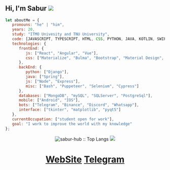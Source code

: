 # <h2>Hi, I'm Sabur <img src="https://camo.githubusercontent.com/ab4402eee6d9652f0cf14a14bec3b91e84923dc3aa1ab293cf039efc18a27c4a/68747470733a2f2f696d672e69636f6e73382e636f6d2f636f6c6f722f32302f3030303030302f696e7374616772616d2d766572696669636174696f6e2d62616467652e706e67" />

</h2> 


```javascript
let aboutMe = {
   pronouns: "he" | "him",
   years: 20,
   study: "ITMO Univesity and TNU University",
   code: [JAVASCRIPT, TYPESCRIPT, HTML, CSS, PYTHON, JAVA, KOTLIN, SWIFT, SHELL, ASSEMBLY, C, C++],
   technologies: {
      frontEnd: {
         js: ["React", "Angular", "Vue"],
         css: ["Materialize", "Bulma", "Bootstrap", "Material Design", "Semantic UI"]
      },
      backEnd: {
         python: ["Django"],
         java: ["Spring"],
         js: ["Node", "Express"],
         misc: ["Bash", "Puppeteer", "Selenium", "Cypress"]
      },
      databases: ["MongoDB", "mySQL", "SQLServer", "PostgreSql"],
      mobile: ["Android", "IOS"],
      bots: ["Telegram", "Binance", "Discord", "Whatsapp"],
      interface: ["tkinter", "matplotlib", "pyqt5"]
   },
   currentOccupation: ["student open for work"],
   goal: "I work to improve the world with my knowledge"
};
```

<p align="center">
<img src="https://github-readme-stats.vercel.app/api/top-langs/?username=sabur-hub&langs_count=10&theme=tokyonight&layout=compact&title_color=fff&icon_color=79ff97&text_color=9f9f9f&bg_color=151515" alt="sabur-hub :: Top Langs" />
<img src="http://github-profile-summary-cards.vercel.app/api/cards/profile-details?username=sabur-hub&theme=2077"</p>

# <p align="center">[WebSite](https://mroutic.netlify.app/) [Telegram](https://t.me/Outic_03)</p>


